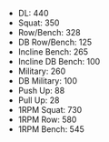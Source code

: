 * DL: 440
*  Squat: 350
*  Row/Bench: 328
*  DB Row/Bench: 125
*  Incline Bench: 265
*  Incline DB Bench: 100
*  Military: 260
*  DB Military: 100
*  Push Up: 88
*  Pull Up: 28
*  1RPM Squat: 730
*  1RPM Row: 580
*  1RPM Bench: 545
